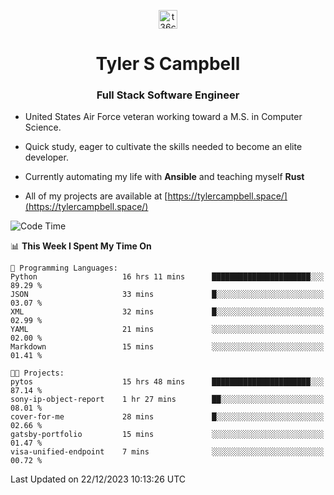 <p align="center">
<a href="https://www.linkedin.com/in/t36campbell" target="blank"><img align="center" src="https://ik.imagekit.io/t36campbell/Portfolio/linkedin.png.original_m8bbGgPh6.png" alt="t36campbell" height="30" width="30" /></a>
</p>
<h1 align="center">Tyler S Campbell</h1>
<h3 align="center">Full Stack Software Engineer</h3>

* United States Air Force veteran working toward a M.S. in Computer Science.

* Quick study, eager to cultivate the skills needed to become an elite developer.

* Currently automating my life with **Ansible** and teaching myself **Rust**

* All of my projects are available at [https://tylercampbell.space/](https://tylercampbell.space/)

<!--START_SECTION:waka-->
![Code Time](http://img.shields.io/badge/Code%20Time-3%2C059%20hrs%2011%20mins-blue)

📊 **This Week I Spent My Time On** 

```text
💬 Programming Languages: 
Python                   16 hrs 11 mins      ██████████████████████░░░   89.29 % 
JSON                     33 mins             █░░░░░░░░░░░░░░░░░░░░░░░░   03.07 % 
XML                      32 mins             █░░░░░░░░░░░░░░░░░░░░░░░░   02.99 % 
YAML                     21 mins             ░░░░░░░░░░░░░░░░░░░░░░░░░   02.00 % 
Markdown                 15 mins             ░░░░░░░░░░░░░░░░░░░░░░░░░   01.41 % 

🐱‍💻 Projects: 
pytos                    15 hrs 48 mins      ██████████████████████░░░   87.14 % 
sony-ip-object-report    1 hr 27 mins        ██░░░░░░░░░░░░░░░░░░░░░░░   08.01 % 
cover-for-me             28 mins             █░░░░░░░░░░░░░░░░░░░░░░░░   02.66 % 
gatsby-portfolio         15 mins             ░░░░░░░░░░░░░░░░░░░░░░░░░   01.47 % 
visa-unified-endpoint    7 mins              ░░░░░░░░░░░░░░░░░░░░░░░░░   00.72 % 
```


 Last Updated on 22/12/2023 10:13:26 UTC
<!--END_SECTION:waka-->
